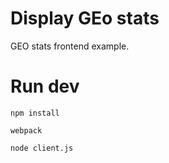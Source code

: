 # Display GEo stats
GEO stats frontend example.

# Run dev
`npm install`

`webpack`

`node client.js`
